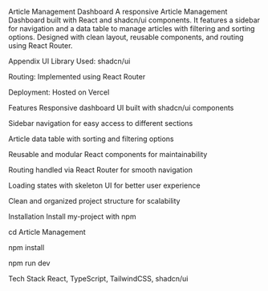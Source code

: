 Article Management Dashboard
A responsive Article Management Dashboard built with React and shadcn/ui components. It features a sidebar for navigation and a data table to manage articles with filtering and sorting options. Designed with clean layout, reusable components, and routing using React Router.

Appendix
UI Library Used: shadcn/ui

Routing: Implemented using React Router

Deployment: Hosted on Vercel

Features
Responsive dashboard UI built with shadcn/ui components

Sidebar navigation for easy access to different sections

Article data table with sorting and filtering options

Reusable and modular React components for maintainability

Routing handled via React Router for smooth navigation

Loading states with skeleton UI for better user experience

Clean and organized project structure for scalability

Installation
Install my-project with npm

cd Article Management

npm install

npm run dev

Tech Stack
React, TypeScript, TailwindCSS, shadcn/ui
